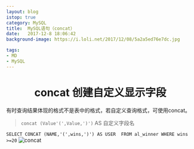 ```yaml
---
layout: blog
istop: true
category: MySQL
title:  MySQL语句（concat）
date:   2017-12-8 18:06:42
background-image: https://i.loli.net/2017/12/08/5a2a5ed76e7dc.jpg

tags:
- MD
- MySQL
---
```


# <center>concat 创建自定义显示字段

有时查询结果体现的格式不是表中的格式，若自定义查询格式，可使用concat。
> `concat (Value'(',Value,')')` AS 自定义字段名

`SELECT CONCAT (NAME,'(',wins,')') AS USER  FROM al_winner WHERE wins >=20`
![concat](https://i.loli.net/2017/12/08/5a2a633eeadd2.png)